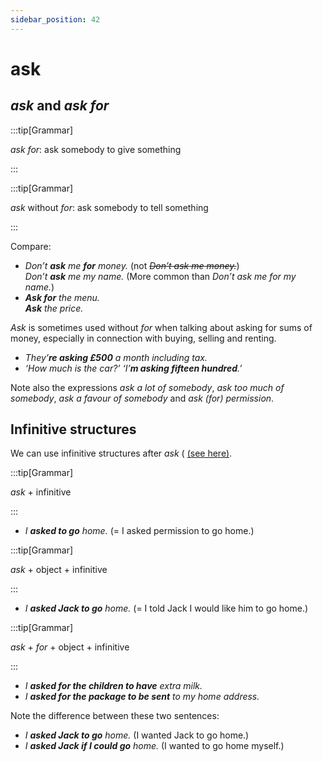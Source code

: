 ```yaml
---
sidebar_position: 42
---
```


# ask

## *ask* and *ask for*

:::tip[Grammar]

*ask for*: ask somebody to give something

:::

:::tip[Grammar]

*ask* without *for*: ask somebody to tell something

:::

Compare:

- *Don’t **ask** me **for** money.* (not *~~Don’t ask me money.~~*)  
  *Don’t **ask** me my name.* (More common than *Don’t ask me for my name.*)
- ***Ask for** the menu.*  
  ***Ask** the price.*

*Ask* is sometimes used without *for* when talking about asking for sums of money, especially in connection with buying, selling and renting.

- *They’**re asking £500** a month including tax.*
- *‘How much is the car?’ ‘I’**m asking fifteen hundred**.’*

Note also the expressions *ask a lot of somebody*, *ask too much of somebody*, *ask a favour of somebody* and *ask (for) permission*.

## Infinitive structures

We can use infinitive structures after *ask* ( [(see here)](./../../grammar/infinitives-ing-forms-and-past-participles-after-nouns-verbs-etc/infinitives-after-verbs-it-s-beginning-to-rain).

:::tip[Grammar]

*ask* + infinitive

:::

- *I **asked to go** home.* (= I asked permission to go home.)

:::tip[Grammar]

*ask* + object + infinitive

:::

- *I **asked Jack to go** home.* (= I told Jack I would like him to go home.)

:::tip[Grammar]

*ask* + *for* + object + infinitive

:::

- *I **asked for the children to have** extra milk.*
- *I **asked for the package to be sent** to my home address.*

Note the difference between these two sentences:

- *I **asked Jack to go** home.* (I wanted Jack to go home.)
- *I **asked Jack if I could go** home.* (I wanted to go home myself.)
